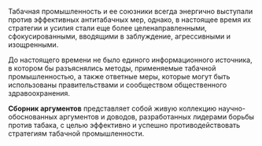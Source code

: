Табачная промышленность и ее союзники всегда энергично выступали против эффективных антитабачных мер, однако, в настоящее время их стратегии и усилия стали еще более целенаправленными, сфокусированными, вводящими в заблуждение, агрессивными и изощренными.
 
До настоящего времени не было единого информационного источника, в котором бы разъяснялись методы, применяемые табачной промышленностью, а также ответные меры, которые могут быть использованы правительствами и сообществом общественного здравоохранения.
 
**Сборник аргументов** представляет собой живую коллекцию научно-обоснованных аргументов и доводов, разработанных лидерами борьбы против табака, с целью эффективно и успешно противодействовать стратегиям табачной промышленности.